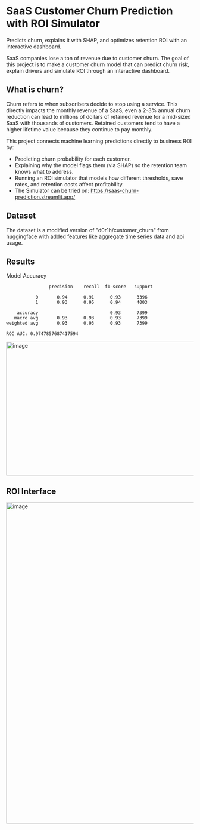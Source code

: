 # SaaS Customer Churn Prediction with ROI Simulator
Predicts churn, explains it with SHAP, and optimizes retention ROI with an interactive dashboard.

SaaS companies lose a ton of revenue due to customer churn. The goal of this project is to make a customer churn model that can predict churn risk, explain drivers and simulate ROI through an interactive dashboard.

## What is churn?
Churn refers to when subscribers decide to stop using a service. This directly impacts the monthly revenue of a SaaS, even a 2-3% annual churn reduction can lead to millions of dollars of retained revenue for a mid-sized SaaS with thousands of customers. Retained customers tend to have a higher lifetime value because they continue to pay monthly.

This project connects machine learning predictions directly to business ROI by:
- Predicting churn probability for each customer.
- Explaining why the model flags them (via SHAP) so the retention team knows what to address.
- Running an ROI simulator that models how different thresholds, save rates, and retention costs affect profitability.
- The Simulator can be tried on: https://saas-churn-prediction.streamlit.app/

## Dataset
The dataset is a modified version of "d0r1h/customer_churn" from huggingface with added features like aggregate time series data and api usage.

## Results
Model Accuracy
```
                precision    recall  f1-score   support

           0       0.94      0.91      0.93      3396
           1       0.93      0.95      0.94      4003

    accuracy                           0.93      7399
   macro avg       0.93      0.93      0.93      7399
weighted avg       0.93      0.93      0.93      7399

ROC AUC: 0.9747857687417594
```
<img width="727" height="359" alt="image" src="https://github.com/user-attachments/assets/90fd96af-05c3-4c43-bcdf-e61e8f78a7bd" />

## ROI Interface
<img width="727" height="861" alt="image" src="https://github.com/user-attachments/assets/df7ec5cd-8f66-44bc-8184-0f2a1b2d31d0" />

